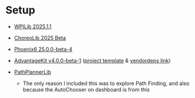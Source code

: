 # Setup
 - [WPILib 2025.1.1](https://docs.wpilib.org/en/stable/docs/zero-to-robot/step-2/wpilib-setup.html)
 - [ChoreoLib 2025 Beta](https://choreo.autos/choreolib/getting-started/#2025-beta)
 - [Phoenix6 25.0.0-beta-4](https://v6.docs.ctr-electronics.com/en/latest/docs/installation/installation-frc.htmll)
 - [AdvantageKit v4.0.0-beta-1](https://docs.advantagekit.org/getting-started/template-projects/talonfx-swerve-template)  ([project template](https://github.com/Mechanical-Advantage/AdvantageKit/tree/main/template_projects/sources/talonfx_swerve) & [vendordeps link](https://github.com/Mechanical-Advantage/AdvantageKit/releases/download/v4.0.0-beta-1/AdvantageKit.json))


 - [PathPlannerLib](https://pathplanner.dev/pplib-getting-started.html#install-pathplannerlib)
    - The only reason I included this was to explore Path Finding, and also because the AutoChooser on dashboard is from this
